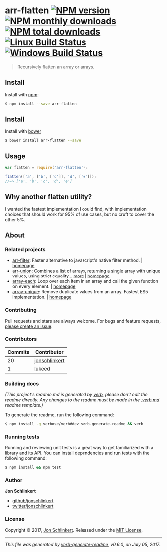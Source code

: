 # arr-flatten [![NPM version](https://img.shields.io/npm/v/arr-flatten.svg?style=flat)](https://www.npmjs.com/package/arr-flatten) [![NPM monthly downloads](https://img.shields.io/npm/dm/arr-flatten.svg?style=flat)](https://npmjs.org/package/arr-flatten) [![NPM total downloads](https://img.shields.io/npm/dt/arr-flatten.svg?style=flat)](https://npmjs.org/package/arr-flatten) [![Linux Build Status](https://img.shields.io/travis/jonschlinkert/arr-flatten.svg?style=flat&label=Travis)](https://travis-ci.org/jonschlinkert/arr-flatten) [![Windows Build Status](https://img.shields.io/appveyor/ci/jonschlinkert/arr-flatten.svg?style=flat&label=AppVeyor)](https://ci.appveyor.com/project/jonschlinkert/arr-flatten)

> Recursively flatten an array or arrays.


<extoc></extoc>

## Install

Install with [npm](https://www.npmjs.com/):

```sh
$ npm install --save arr-flatten
```

## Install

Install with [bower](https://bower.io/)

```sh
$ bower install arr-flatten --save
```

## Usage

```js
var flatten = require('arr-flatten');

flatten(['a', ['b', ['c']], 'd', ['e']]);
//=> ['a', 'b', 'c', 'd', 'e']
```

## Why another flatten utility?

I wanted the fastest implementation I could find, with implementation choices that should work for 95% of use cases, but no cruft to cover the other 5%.

## About

### Related projects

* [arr-filter](https://www.npmjs.com/package/arr-filter): Faster alternative to javascript's native filter method. | [homepage](https://github.com/jonschlinkert/arr-filter "Faster alternative to javascript's native filter method.")
* [arr-union](https://www.npmjs.com/package/arr-union): Combines a list of arrays, returning a single array with unique values, using strict equality… [more](https://github.com/jonschlinkert/arr-union) | [homepage](https://github.com/jonschlinkert/arr-union "Combines a list of arrays, returning a single array with unique values, using strict equality for comparisons.")
* [array-each](https://www.npmjs.com/package/array-each): Loop over each item in an array and call the given function on every element. | [homepage](https://github.com/jonschlinkert/array-each "Loop over each item in an array and call the given function on every element.")
* [array-unique](https://www.npmjs.com/package/array-unique): Remove duplicate values from an array. Fastest ES5 implementation. | [homepage](https://github.com/jonschlinkert/array-unique "Remove duplicate values from an array. Fastest ES5 implementation.")

### Contributing

Pull requests and stars are always welcome. For bugs and feature requests, [please create an issue](../../issues/new).

### Contributors

| **Commits** | **Contributor** | 
| --- | --- |
| 20 | [jonschlinkert](https://github.com/jonschlinkert) |
| 1 | [lukeed](https://github.com/lukeed) |

### Building docs

_(This project's readme.md is generated by [verb](https://github.com/verbose/verb-generate-readme), please don't edit the readme directly. Any changes to the readme must be made in the [.verb.md](.verb.md) readme template.)_

To generate the readme, run the following command:

```sh
$ npm install -g verbose/verb#dev verb-generate-readme && verb
```

### Running tests

Running and reviewing unit tests is a great way to get familiarized with a library and its API. You can install dependencies and run tests with the following command:

```sh
$ npm install && npm test
```

### Author

**Jon Schlinkert**

* [github/jonschlinkert](https://github.com/jonschlinkert)
* [twitter/jonschlinkert](https://twitter.com/jonschlinkert)

### License

Copyright © 2017, [Jon Schlinkert](https://github.com/jonschlinkert).
Released under the [MIT License](LICENSE).

***

_This file was generated by [verb-generate-readme](https://github.com/verbose/verb-generate-readme), v0.6.0, on July 05, 2017._